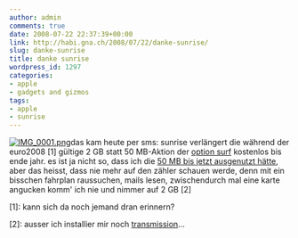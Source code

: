 ```yaml
---
author: admin
comments: true
date: 2008-07-22 22:37:39+00:00
link: http://habi.gna.ch/2008/07/22/danke-sunrise/
slug: danke-sunrise
title: danke sunrise
wordpress_id: 1297
categories:
- apple
- gadgets and gizmos
tags:
- apple
- sunrise
---
```


[![IMG_0001.png](http://habi.gna.ch/wp-content/uploads/2008/07/img-0001.jpg)](http://habi.gna.ch/wp-content/uploads/2008/07/img-0001.png)das kam heute per sms: sunrise verlängert die während der euro2008 [1] gültige 2 GB statt 50 MB-Aktion der [option surf](http://www.sunrise.ch/privatkunden/angebote/sparoptionen/surf.htm) kostenlos bis ende jahr. es ist ja nicht so, dass ich die [50 MB bis jetzt ausgenutzt hätte](http://hymnos.existenz.ch/2008/07/01/swisscom-publiziert-iphone-tarife-und-verlangt-uberraschend-wenig/), aber das heisst, dass nie mehr auf den zähler schauen werde, denn mit ein bisschen fahrplan raussuchen, mails lesen, zwischendurch mal eine karte angucken komm' ich nie und nimmer auf 2 GB [2]



[1]: kann sich da noch jemand dran erinnern?




[2]: ausser ich installier mir noch [transmission](http://news.softpedia.com/news/Native-P2P-Client-for-the-iPhone-79978.shtml)...



